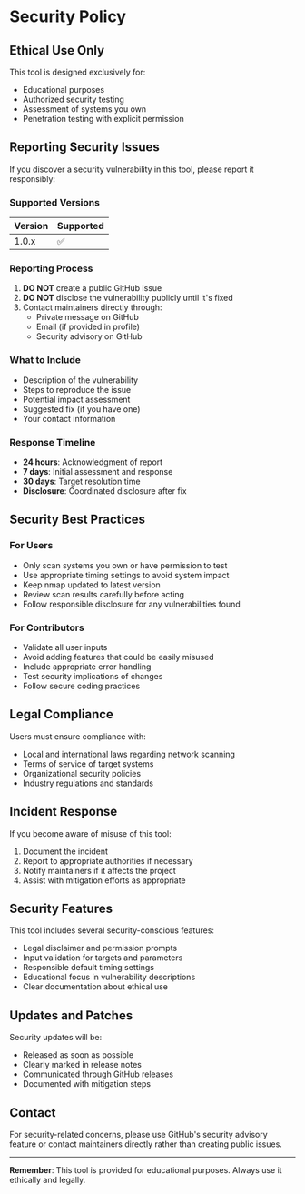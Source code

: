 # Security Policy

## Ethical Use Only

This tool is designed exclusively for:
- Educational purposes
- Authorized security testing
- Assessment of systems you own
- Penetration testing with explicit permission

## Reporting Security Issues

If you discover a security vulnerability in this tool, please report it responsibly:

### Supported Versions

| Version | Supported          |
| ------- | ------------------ |
| 1.0.x   | :white_check_mark: |

### Reporting Process

1. **DO NOT** create a public GitHub issue
2. **DO NOT** disclose the vulnerability publicly until it's fixed
3. Contact maintainers directly through:
   - Private message on GitHub
   - Email (if provided in profile)
   - Security advisory on GitHub

### What to Include

- Description of the vulnerability
- Steps to reproduce the issue
- Potential impact assessment
- Suggested fix (if you have one)
- Your contact information

### Response Timeline

- **24 hours**: Acknowledgment of report
- **7 days**: Initial assessment and response
- **30 days**: Target resolution time
- **Disclosure**: Coordinated disclosure after fix

## Security Best Practices

### For Users
- Only scan systems you own or have permission to test
- Use appropriate timing settings to avoid system impact
- Keep nmap updated to latest version
- Review scan results carefully before acting
- Follow responsible disclosure for any vulnerabilities found

### For Contributors
- Validate all user inputs
- Avoid adding features that could be easily misused
- Include appropriate error handling
- Test security implications of changes
- Follow secure coding practices

## Legal Compliance

Users must ensure compliance with:
- Local and international laws regarding network scanning
- Terms of service of target systems
- Organizational security policies
- Industry regulations and standards

## Incident Response

If you become aware of misuse of this tool:
1. Document the incident
2. Report to appropriate authorities if necessary
3. Notify maintainers if it affects the project
4. Assist with mitigation efforts as appropriate

## Security Features

This tool includes several security-conscious features:
- Legal disclaimer and permission prompts
- Input validation for targets and parameters
- Responsible default timing settings
- Educational focus in vulnerability descriptions
- Clear documentation about ethical use

## Updates and Patches

Security updates will be:
- Released as soon as possible
- Clearly marked in release notes
- Communicated through GitHub releases
- Documented with mitigation steps

## Contact

For security-related concerns, please use GitHub's security advisory feature or contact maintainers directly rather than creating public issues.

---

**Remember**: This tool is provided for educational purposes. Always use it ethically and legally.
